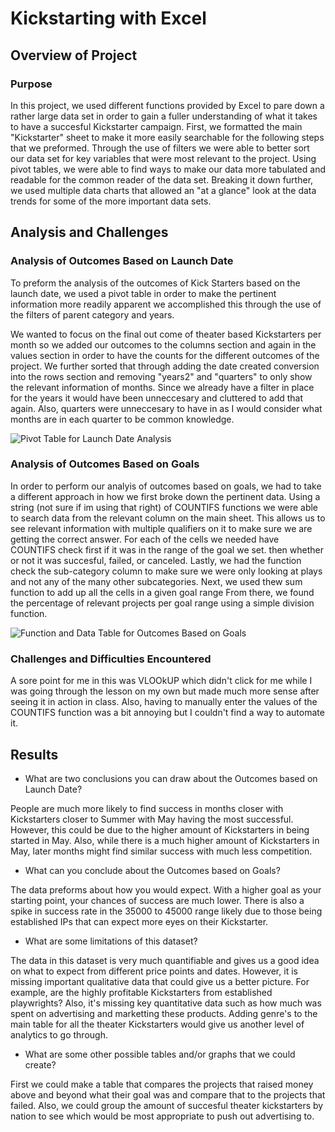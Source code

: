 # Kickstarting with Excel

## Overview of Project

### Purpose

In this project, we used different functions provided by Excel to pare down a rather large data set in order to gain a fuller understanding of what it takes to have a succesful Kickstarter campaign. First, we formatted the main "Kickstarter" sheet to make it more easily searchable for the following steps that we preformed. Through the use of filters we were able to better sort our data set for key variables that were most relevant to the project.  Using pivot tables, we were able to find ways to make our data more tabulated and readable for the common reader of the data set. Breaking it down further, we used multiple data charts that allowed an "at a glance" look at the data trends for some of the more important data sets.

## Analysis and Challenges

### Analysis of Outcomes Based on Launch Date

To preform the analysis of the outcomes of Kick Starters based on the launch date, we used a pivot table in order to make the pertinent information more readily apparent we accomplished this through the use of the filters of parent category and years.

 We wanted to focus on the final out come of theater based Kickstarters per month so we added our outcomes to the columns section and again in the values section in order to have the counts for the different outcomes of the project. We further sorted that through adding the date created conversion into the rows section and removing "years2" and "quarters" to only show the relevant information of months. Since we already have a filter in place for the years it would have been unneccesary and cluttered to add that again. Also, quarters were unneccesary to have in as I would consider what months are in each quarter to be common knowledge.

![Pivot Table for Launch Date Analysis](C:\Users\noaht\Desktop\Class_Files\module1\lda.png)

### Analysis of Outcomes Based on Goals

In order to perform our analyis of outcomes based on goals, we had to take a different approach in how we first broke down the pertinent data. Using a string \(not sure if im using that right\) of COUNTIFS functions we were able to search data from the relevant column on the main sheet. This allows us to see relevant information with multiple qualifiers on it to make sure we are getting the correct answer. For each of the cells we needed have COUNTIFS check first if it was in the range of the goal we set. then whether or not it was succesful, failed, or canceled. Lastly, we had the function check the sub-category column to make sure we were only looking at plays and not any of the many other subcategories. Next, we used thew sum function to add up all the cells in a given goal range From there, we found the percentage of relevant projects per goal range using a simple division function.

![Function and Data Table for Outcomes Based on Goals](C:\Users\noaht\Desktop\Class_Files\module1\OBG.png)

### Challenges and Difficulties Encountered
A sore point for me in this was VLOOkUP which didn't click for me while I was going through the lesson on my own but made much more sense after seeing it in action in class. Also, having to manually enter the values of the COUNTIFS function was a bit annoying but I couldn't find a way to automate it.

## Results

- What are two conclusions you can draw about the Outcomes based on Launch Date?

People are much more likely to find success in months closer with Kickstarters closer to Summer with May having the most successful. However, this could be due to the higher amount of Kickstarters in being started in May. Also, while there is a much higher amount of Kickstarters in May, later months might find similar success with much less competition.

- What can you conclude about the Outcomes based on Goals?

The data preforms about how you would expect. With a higher goal as your starting point, your chances of success are much lower. There is also a spike in success rate in the 35000 to 45000 range likely due to those being established IPs that can expect more eyes on their Kickstarter.

- What are some limitations of this dataset?

The data in this dataset is very much quantifiable and gives us a good idea on what to expect from different price points and dates. However, it is missing important qualitative data that could give us a better picture. For example, are the highly profitable Kickstarters from established playwrights? Also, it's missing key quantitative data such as how much was spent on advertising and marketting these products. Adding genre's to the main table for all the theater Kickstarters would give us another level of analytics to go through.

- What are some other possible tables and/or graphs that we could create?

First we could make a table that compares the projects that raised money above and beyond what their goal was and compare that to the projects that failed. Also, we could group the amount of succesful theater kickstarters by nation to see which would be most appropriate to push out advertising to.
